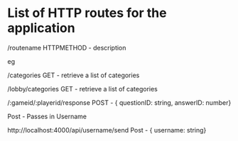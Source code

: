 # List of HTTP routes for the application

/routename HTTPMETHOD - description

eg

/categories GET - retrieve a list of categories

/lobby/categories GET - retrieve a list of categories

/:gameid/:playerid/response POST - { questionID: string, answerID: number}

Post - Passes in Username

http://localhost:4000/api/username/send Post - { username: string}
